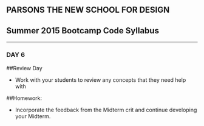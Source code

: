## PARSONS THE NEW SCHOOL FOR DESIGN
## Summer 2015 Bootcamp Code Syllabus
-------------------------------------------------------------------

### DAY 6

##Review Day
* Work with your students to review any concepts that they need help with
  
##Homework:
* Incorporate the feedback from the Midterm crit and continue developing your Midterm.